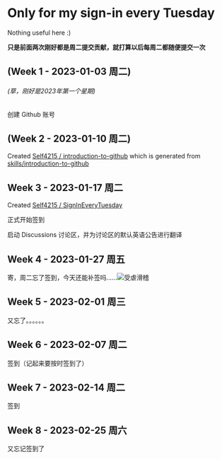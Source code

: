 # Only for my sign-in every Tuesday
Nothing useful here :)

**只是前面两次刚好都是周二提交贡献，就打算以后每周二都随便提交一次**

## (Week 1 - 2023-01-03 周二)
###### (草，刚好是2023年第一个星期)

创建 Github 账号

## (Week 2 - 2023-01-10 周二)

Created [Self4215 / introduction-to-github](https://github.com/Self4215/introduction-to-github) which is generated from [skills/introduction-to-github](https://github.com/skills/introduction-to-github)

## Week 3 - 2023-01-17 周二

Created [Self4215 / SignInEveryTuesday](https://github.com/Self4215/SignInEveryTuesday)

正式开始签到

启动 Discussions 讨论区，并为讨论区的默认英语公告进行翻译

## Week 4 - 2023-01-27 周五

寄，周二忘了签到，今天还能补签吗……![受虐滑稽](https://s1.ax1x.com/2023/01/27/pSU8NSP.png)

## Week 5 - 2023-02-01 周三

又忘了。。。。。。

## Week 6 - 2023-02-07 周二

签到（记起来要按时签到了）

## Week 7 - 2023-02-14 周二

签到

## Week 8 - 2023-02-25 周六

又忘记签到了
